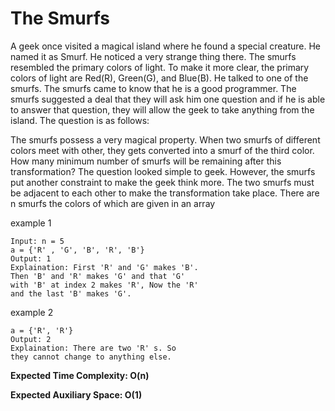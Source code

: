 # The Smurfs

A geek once visited a magical island where he found a special creature. He named it as Smurf. He noticed a very strange thing there. The smurfs resembled the primary colors of light. To make it more clear, the primary colors of light are Red(R), Green(G), and Blue(B). He talked to one of the smurfs. The smurfs came to know that he is a good programmer. The smurfs suggested a deal that they will ask him one question and if he is able to answer that question, they will allow the geek to take anything from the island.
The question is as follows:

The smurfs possess a very magical property. When two smurfs of different colors meet with other, they gets converted into a smurf of the third color. How many minimum number of smurfs will be remaining after this transformation? The question looked simple to geek. However, the smurfs put another constraint to make the geek think more. The two smurfs must be adjacent to each other to make the transformation take place. There are n smurfs the colors of which are given in an array

example 1

```
Input: n = 5
a = {'R' , 'G', 'B', 'R', 'B'}
Output: 1
Explaination: First 'R' and 'G' makes 'B'.
Then 'B' and 'R' makes 'G' and that 'G'
with 'B' at index 2 makes 'R', Now the 'R'
and the last 'B' makes 'G'.
```

example 2

```Input: n = 2
a = {'R', 'R'}
Output: 2
Explaination: There are two 'R' s. So
they cannot change to anything else.
```

<b>Expected Time Complexity: O(n)

Expected Auxiliary Space: O(1)</b>
